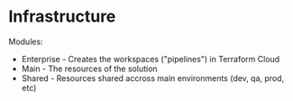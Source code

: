 # Infrastructure

Modules:

- Enterprise - Creates the workspaces ("pipelines") in Terraform Cloud
- Main - The resources of the solution
- Shared - Resources shared accross main environments (dev, qa, prod, etc)